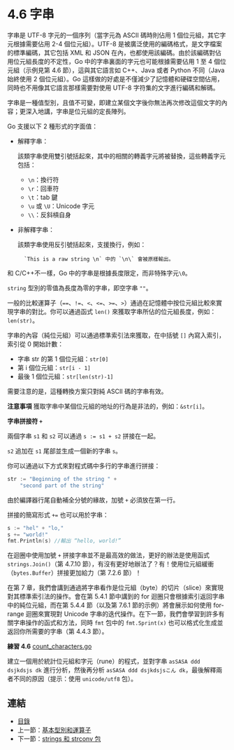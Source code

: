 # 4.6 字串

字串是 UTF-8 字元的一個序列（當字元為 ASCII 碼時則佔用 1 個位元組，其它字元根據需要佔用 2-4 個位元組）。UTF-8 是被廣泛使用的編碼格式，是文字檔案的標準編碼，其它包括 XML 和 JSON 在內，也都使用該編碼。由於該編碼對佔用位元組長度的不定性，Go 中的字串裏面的字元也可能根據需要佔用 1 至 4 個位元組（示例見第 4.6 節），這與其它語言如 C++、Java 或者 Python 不同（Java 始終使用 2 個位元組）。Go 這樣做的好處是不僅減少了記憶體和硬碟空間佔用，同時也不用像其它語言那樣需要對使用 UTF-8 字符集的文字進行編碼和解碼。

字串是一種值型別，且值不可變，即建立某個文字後你無法再次修改這個文字的內容；更深入地講，字串是位元組的定長陣列。

Go 支援以下 2 種形式的字面值：

- 解釋字串：

	該類字串使用雙引號括起來，其中的相關的轉義字元將被替換，這些轉義字元包括：

	- `\n`：換行符
	- `\r`：回車符
	- `\t`：tab 鍵
	- `\u` 或 `\U`：Unicode 字元
	- `\\`：反斜槓自身

- 非解釋字串：

	該類字串使用反引號括起來，支援換行，例如：

		`This is a raw string \n` 中的 `\n\` 會被原樣輸出。

和 C/C++不一樣，Go 中的字串是根據長度限定，而非特殊字元`\0`。

`string` 型別的零值為長度為零的字串，即空字串 `""`。

一般的比較運算子（`==`、`!=`、`<`、`<=`、`>=`、`>`）通過在記憶體中按位元組比較來實現字串的對比。你可以通過函式 `len()` 來獲取字串所佔的位元組長度，例如：`len(str)`。

字串的內容（純位元組）可以通過標準索引法來獲取，在中括號 `[]` 內寫入索引，索引從 0 開始計數：

- 字串 str 的第 1 個位元組：`str[0]`
- 第 i 個位元組：`str[i - 1]`
- 最後 1 個位元組：`str[len(str)-1]`

需要注意的是，這種轉換方案只對純 ASCII 碼的字串有效。

**注意事項** 獲取字串中某個位元組的地址的行為是非法的，例如：`&str[i]`。

**字串拼接符 `+`**

兩個字串 `s1` 和 `s2` 可以通過 `s := s1 + s2` 拼接在一起。

`s2` 追加在 `s1` 尾部並生成一個新的字串 `s`。

你可以通過以下方式來對程式碼中多行的字串進行拼接：

```go
str := "Beginning of the string " +
	"second part of the string"
```

由於編譯器行尾自動補全分號的緣故，加號 `+` 必須放在第一行。

拼接的簡寫形式 `+=` 也可以用於字串：

```go
s := "hel" + "lo,"
s += "world!"
fmt.Println(s) //輸出 “hello, world!”
```

在迴圈中使用加號 `+` 拼接字串並不是最高效的做法，更好的辦法是使用函式 `strings.Join()`（第 4.7.10 節），有沒有更好地辦法了？有！使用位元組緩衝（`bytes.Buffer`）拼接更加給力（第 7.2.6 節）！

在第 7 章，我們會講到通過將字串看作是位元組（byte）的切片（slice）來實現對其標準索引法的操作。會在第 5.4.1 節中講到的 for 迴圈只會根據索引返回字串中的純位元組，而在第 5.4.4 節（以及第 7.6.1 節的示例）將會展示如何使用 for-range 迴圈來實現對 Unicode 字串的迭代操作。在下一節，我們會學習到許多有關字串操作的函式和方法，同時 `fmt` 包中的 `fmt.Sprint(x)` 也可以格式化生成並返回你所需要的字串（第 4.4.3 節）。

**練習 4.6** [count_characters.go](exercises/chapter_4/count_characters.go)

建立一個用於統計位元組和字元（rune）的程式，並對字串 `asSASA ddd dsjkdsjs dk` 進行分析，然後再分析 `asSASA ddd dsjkdsjsこん dk`，最後解釋兩者不同的原因（提示：使用 `unicode/utf8` 包）。

## 連結

- [目錄](directory.md)
- 上一節：[基本型別和運算子](04.5.md)
- 下一節：[strings 和 strconv 包](04.7.md)